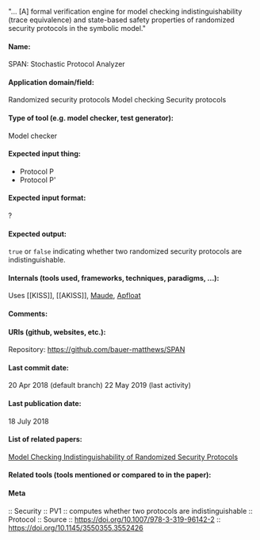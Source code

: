 "... [A] formal verification engine for model checking indistinguishability (trace equivalence) and state-based safety properties of randomized security protocols in the symbolic model."

#### Name:
SPAN: Stochastic Protocol Analyzer

#### Application domain/field:
Randomized security protocols
Model checking
Security protocols

#### Type of tool (e.g. model checker, test generator):
Model checker

#### Expected input thing:
- Protocol P
- Protocol P'

#### Expected input format:
?

#### Expected output:
`true` or `false` indicating whether two randomized security protocols are indistinguishable.

#### Internals (tools used, frameworks, techniques, paradigms, ...):
Uses [[KISS]], [[AKISS]], [Maude](../../Formats/Maude.md), [Apfloat](../Libraries/Apfloat.md)

#### Comments:

#### URIs (github, websites, etc.):
Repository: https://github.com/bauer-matthews/SPAN

#### Last commit date:
20 Apr 2018 (default branch)
22 May 2019 (last activity)

#### Last publication date:
18 July 2018

#### List of related papers:
[Model Checking Indistinguishability of Randomized Security Protocols](https://doi.org/10.1007/978-3-319-96142-2_10)

#### Related tools (tools mentioned or compared to in the paper):

#### Meta
:: Security
:: PV1           :: computes whether two protocols are indistinguishable
:: Protocol
:: Source :: https://doi.org/10.1007/978-3-319-96142-2 :: https://doi.org/10.1145/3550355.3552426

